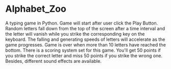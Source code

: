 # Alphabet_Zoo
A typing game in Python.
Game will start after user click the Play Button. 
Random letters fall down from the top of the screen after a time interval and the letter will vanish while you strike the corresponding key on the keyboard. 
The falling and generating speeds of letters will accelerate as the game progresses. 
Game is over when more than 10 letters have reached the bottom.
There is a scoring system set for this game. You'll get 50 points if you strike the correct letter and miss 50 points if you strike the wrong one. 
Besides, different sound effects are available.

